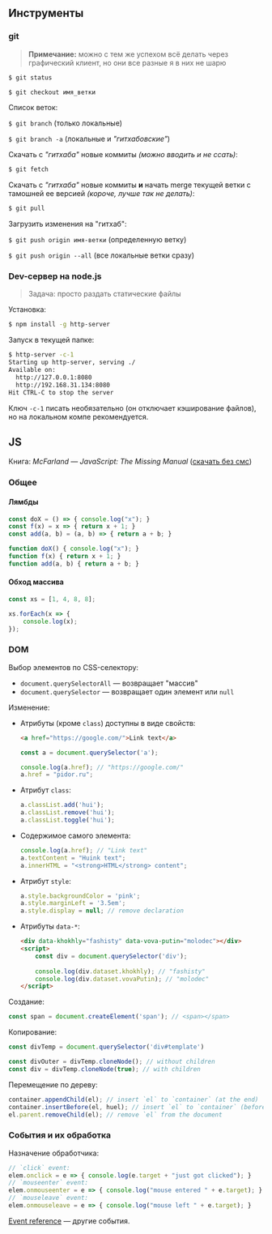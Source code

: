
## Инструменты

### git

> **Примечание:** можно с тем же успехом всё делать через графический клиент, но они все разные я в них не шарю

```bash
$ git status
```

```bash
$ git checkout имя_ветки
```

Список веток:

`$ git branch` (только локальные)

`$ git branch -a` (локальные и *"гитхабовские"*)

Скачать с *"гитхаба"* новые коммиты *(можно вводить и не ссать)*:

```bash
$ git fetch
```

Скачать с *"гитхаба"* новые коммиты **и** начать merge текущей ветки с тамошней ее версией *(короче, лучше так не делать)*:

```bash
$ git pull
```

Загрузить изменения на "гитхаб":

`$ git push origin имя-ветки` (определенную ветку)

`$ git push origin --all` (все локальные ветки сразу)

### Dev-сервер на node.js

> Задача: просто раздать статические файлы

Установка:

```bash
$ npm install -g http-server
```

Запуск в текущей папке:

```bash
$ http-server -c-1
Starting up http-server, serving ./
Available on:
  http://127.0.0.1:8080
  http://192.168.31.134:8080
Hit CTRL-C to stop the server
```

Ключ `-c-1` писать необязательно (он отключает кэширование файлов), но на локальном компе рекомендуется.

## JS

Книга: *McFarland — JavaScript: The Missing Manual* ([скачать без смс](ftp://ftp.micronet-rostov.ru/linux-support/books/programming/JavaScript/[O%60Reilly]%20-%20JavaScript.%20The%20Missing%20Manual%20-%20[McFarland].pdf))

### Общее

#### Лямбды

```js
const doX = () => { console.log("x"); }
const f(x) = x => { return x + 1; }
const add(a, b) = (a, b) => { return a + b; }
```

```js
function doX() { console.log("x"); }
function f(x) { return x + 1; }
function add(a, b) { return a + b; }
```

#### Обход массива

```js
const xs = [1, 4, 8, 8];

xs.forEach(x => {
    console.log(x);
});
```

### DOM

Выбор элементов по CSS-селектору:

- `document.querySelectorAll` — возвращает "массив"
- `document.querySelector` — возвращает один элемент или `null`

Изменение:

- Атрибуты (кроме `class`) доступны в виде свойств:

  ```html
  <a href="https://google.com/">Link text</a>
  ```

  ```js
  const a = document.querySelector('a');
  
  console.log(a.href); // "https://google.com/"
  a.href = "pidor.ru";
  ```

- Атрибут `class`:

  ```js
  a.classList.add('hui');
  a.classList.remove('hui');
  a.classList.toggle('hui');
  ```

- Содержимое самого элемента:

  ```js
  console.log(a.href); // "Link text"
  a.textContent = "Huink text";
  a.innerHTML = "<strong>HTML</strong> content";
  ```

- Атрибут `style`:

  ```js
  a.style.backgroundColor = 'pink';
  a.style.marginLeft = '3.5em';
  a.style.display = null; // remove declaration
  ```

- Атрибуты `data-*`:

  ```html
  <div data-khokhly="fashisty" data-vova-putin="molodec"></div>
  <script>
      const div = document.querySelector('div');
      
      console.log(div.dataset.khokhly); // "fashisty"
      console.log(div.dataset.vovaPutin); // "molodec"
  </script>
  ```

Создание:

```js
const span = document.createElement('span'); // <span></span>
```

Копирование:

```js
const divTemp = document.querySelector('div#template')

const divOuter = divTemp.cloneNode(); // without children
const div = divTemp.cloneNode(true); // with children
```

Перемещение по дереву:

```js
container.appendChild(el); // insert `el` to `container` (at the end)
container.insertBefore(el, huel); // insert `el` to `container` (before its existing child `huel`)
el.parent.removeChild(el); // remove `el` from the document
```

### События и их обработка

Назначение обработчика:

```js
// `click` event:
elem.onclick = e => { console.log(e.target + "just got clicked"); }
// `mouseenter` event:
elem.onmouseenter = e => { console.log("mouse entered " + e.target); }
// `mouseleave` event:
elem.onmouseleave = e => { console.log("mouse left " + e.target); }
```

[Event reference](https://developer.mozilla.org/en-US/docs/Web/Events) — другие события.

